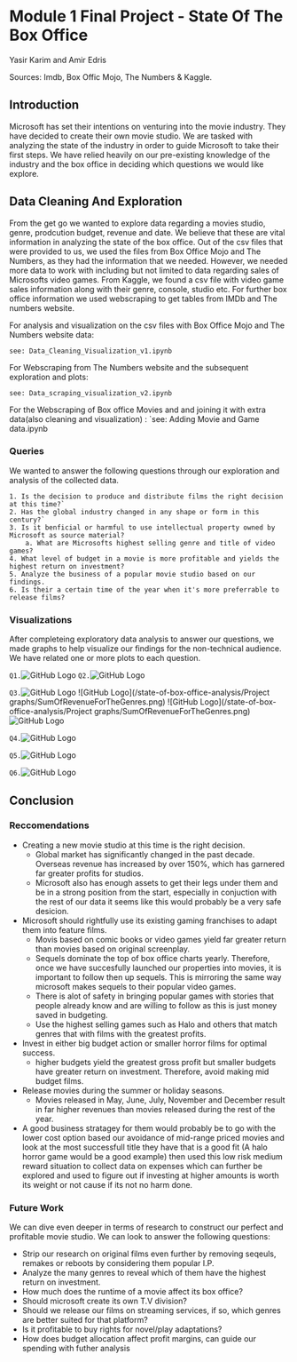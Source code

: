 # Module 1 Final Project - State Of The Box Office
Yasir Karim and Amir Edris

Sources: Imdb, Box Offic Mojo, The Numbers & Kaggle.
## Introduction
Microsoft has set their intentions on venturing into the movie industry. They have decided to create their own movie studio. We are tasked with analyzing the state of the industry in order to guide Microsoft to take their first steps. We have relied heavily on our pre-existing knowledge of the industry and the box office in deciding which questions we would like explore. 
## Data Cleaning And Exploration
From the get go we wanted to explore data regarding a movies studio, genre, prodcution budget, revenue and date. We believe that these are vital information in analyzing the state of the box office. Out of the csv files that were provided to us, we used the files from Box Office Mojo and The Numbers, as they had the information that we needed. However, we needed more data to work with including but not limited to data regarding sales of Microsofts video games. From Kaggle, we found a csv file with video game sales information along with their genre, console, studio etc. For further box office information we used webscraping to get tables from IMDb and The numbers website.

For analysis and visualization on the csv files with Box Office Mojo and The Numbers website data:

`see: Data_Cleaning_Visualization_v1.ipynb`

For Webscraping from The Numbers website and the subsequent exploration and plots:

`see: Data_scraping_visualization_v2.ipynb`

For the Webscraping of Box office Movies and and joining it with extra data(also cleaning and visualization) :
`see: Adding Movie and Game data.ipynb

### Queries
We wanted to answer the following questions through our exploration and analysis of the collected data.

```
1. Is the decision to produce and distribute films the right decision at this time?`
2. Has the global industry changed in any shape or form in this century?`
3. Is it benficial or harmful to use intellectual property owned by Microsoft as source material?
    a. What are Microsofts highest selling genre and title of video games?
4. What level of budget in a movie is more profitable and yields the highest return on investment?
5. Analyze the business of a popular movie studio based on our findings.
6. Is their a certain time of the year when it's more preferrable to release films?
```

### Visualizations
After completeing exploratory data analysis to answer our questions, we made graphs to help visualize our findings for the non-technical audience. We have related one or more plots to each question.

`Q1.`![GitHub Logo](/Data_Visualizations_PNG/Yearly_Worldwide_Gross.png)
`Q2.`![GitHub Logo](/Data_Visualizations_PNG/Global_Revenue_By_Decade.png) 


`Q3.`![GitHub Logo](/stateofboxofficeanalysis/Projectgraphs/BudgetCostBreakdownByGenre.png)
     ![GitHub Logo](/state-of-box-office-analysis/Project graphs/SumOfRevenueForTheGenres.png)
     ![GitHub Logo](/state-of-box-office-analysis/Project graphs/SumOfRevenueForTheGenres.png)
     ![GitHub Logo](/Data_Visualizations_PNG/Ip_v_Original.png) 


`Q4.`![GitHub Logo](/Data_Visualizations_PNG/ROI_Profit_By_Budget.png)

`Q5.`![GitHub Logo](/Data_Visualizations_PNG/Blumhouse_Horror_Profits.png)

`Q6.`![GitHub Logo](/Data_Visualizations_PNG/Monthly_Revenues.png)


## Conclusion
### Reccomendations

* Creating a new movie studio at this time is the right decision.
    * Global market has significantly changed in the past decade. Overseas revenue has increased by over 150%, which has garnered far greater profits for studios.
    * Microsoft also has enough assets to get their legs under them and be in a strong position from the start, especially in conjuction with the rest of our data         it seems like this would probably be a very safe desicion.
* Microsoft should rightfully use its existing gaming franchises to adapt them into feature films.
    * Movis based on comic books or video games yield far greater return than movies based on original screenplay.
    * Sequels dominate the top of box office charts yearly. Therefore, once we have succesfully launched our properties into movies, it is important to follow then up sequels. This is mirroring the same way microsoft makes sequels to their popular video games.
    * There is alot of safety in bringing popular games with stories that people already know and are willing to follow as this is just money saved in budgeting.
    * Use the highest selling games such as Halo and others that match genres that with films with the greatest profits.
* Invest in either big budget action or smaller horror films for optimal success.
    * higher budgets yield the greatest gross profit but smaller budgets have greater return on investment. Therefore, avoid making mid budget films.
* Release movies during the summer or holiday seasons.
    * Movies released in May, June, July, November and December result in far higher revenues than movies released during the rest of the year.
 * A good business stratagey for them would probably be to go with the lower cost option based our avoidance of mid-range priced movies and look at the most successfull title they have that is a good fit (A halo horror game would be a good example) then used this low risk medium reward situation to collect data on expenses which can further be explored and used to figure out if investing at higher amounts is worth its weight or not cause if its not no harm done.
### Future Work
We can dive even deeper in terms of research to construct our perfect and profitable movie studio. We can look to answer the following questions:

* Strip our research on original films even further by removing seqeuls, remakes or reboots by considering them popular I.P.
* Analyze the many genres to reveal which of them have the highest return on investment.
* How much does the runtime of a movie affect its box office?
* Should microsoft create its own T.V division?
* Should we release our films on streaming services, if so, which genres are better suited for that platform?
* Is it profitable to buy rights for novel/play adaptations?
* How does budget allocation affect profit margins, can guide our spending with futher analysis

